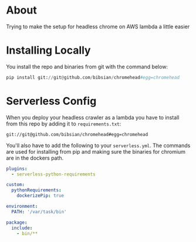 About 
======
Trying to make the setup for headless chrome on AWS lambda a little easier  

Installing Locally
===================

You install the repo and binaries from git with the command below:   

``` python
pip install git://git@github.com/bibsian/chromehead#egg=chromehead
```

Serverless Config
==================
When you deploy your headless crawler as a lambda you have to install from
this repo by adding it to ``requirements.txt``:

``git://git@github.com/bibsian/chromehead#egg=chromehead``


You'll also have to add the following to your ``serverless.yml``.
The commands are used for installing from pip and making sure the binaries for
chromium are in the dockers path.

```yml
plugins:
  - serverless-python-requirements

custom:
  pythonRequirements:
    dockerizePip: true

environment:
  PATH: '/var/task/bin'

package:
  include:
    - bin/**

```
